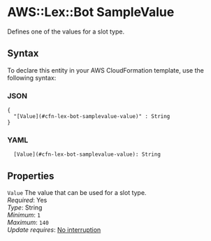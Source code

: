 # AWS::Lex::Bot SampleValue<a name="aws-properties-lex-bot-samplevalue"></a>

Defines one of the values for a slot type\.

## Syntax<a name="aws-properties-lex-bot-samplevalue-syntax"></a>

To declare this entity in your AWS CloudFormation template, use the following syntax:

### JSON<a name="aws-properties-lex-bot-samplevalue-syntax.json"></a>

```
{
  "[Value](#cfn-lex-bot-samplevalue-value)" : String
}
```

### YAML<a name="aws-properties-lex-bot-samplevalue-syntax.yaml"></a>

```
  [Value](#cfn-lex-bot-samplevalue-value): String
```

## Properties<a name="aws-properties-lex-bot-samplevalue-properties"></a>

`Value`  <a name="cfn-lex-bot-samplevalue-value"></a>
The value that can be used for a slot type\.  
*Required*: Yes  
*Type*: String  
*Minimum*: `1`  
*Maximum*: `140`  
*Update requires*: [No interruption](https://docs.aws.amazon.com/AWSCloudFormation/latest/UserGuide/using-cfn-updating-stacks-update-behaviors.html#update-no-interrupt)
